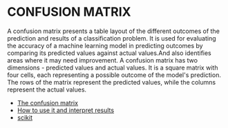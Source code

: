 # CONFUSION MATRIX

A confusion matrix presents a table layout of the different outcomes of the prediction and results of a classification problem. It is used for evaluating the accuracy of a machine learning model in predicting outcomes by comparing its predicted values against actual values.And also identifies areas where it may need improvement. A confusion matrix has two dimensions - predicted values and actual values. It is a square matrix with four cells, each representing a possible outcome of the model's prediction. The rows of the matrix represent the predicted values, while the columns represent the actual values. 


- [The confusion matrix](https://www.youtube.com/watch?v=Kdsp6soqA7o)
- [How to use it and interpret results](https://www.v7labs.com/blog/confusion-matrix-guide)
- [scikit](https://scikit-learn.org/stable/auto_examples/model_selection/plot_confusion_matrix.html)